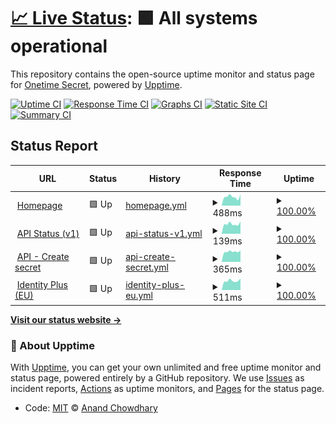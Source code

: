 # [📈 Live Status](https://status.onetimesecret.com): <!--live status--> **🟩 All systems operational**

This repository contains the open-source uptime monitor and status page for [Onetime Secret](https://onetimesecret.com/), powered by [Upptime](https://github.com/upptime/upptime).

[![Uptime CI](https://github.com/onetimesecret/status/workflows/Uptime%20CI/badge.svg)](https://github.com/onetimesecret/status/actions?query=workflow%3A%22Uptime+CI%22)
[![Response Time CI](https://github.com/onetimesecret/status/workflows/Response%20Time%20CI/badge.svg)](https://github.com/onetimesecret/status/actions?query=workflow%3A%22Response+Time+CI%22)
[![Graphs CI](https://github.com/onetimesecret/status/workflows/Graphs%20CI/badge.svg)](https://github.com/onetimesecret/status/actions?query=workflow%3A%22Graphs+CI%22)
[![Static Site CI](https://github.com/onetimesecret/status/workflows/Static%20Site%20CI/badge.svg)](https://github.com/onetimesecret/status/actions?query=workflow%3A%22Static+Site+CI%22)
[![Summary CI](https://github.com/onetimesecret/status/workflows/Summary%20CI/badge.svg)](https://github.com/onetimesecret/status/actions?query=workflow%3A%22Summary+CI%22)

## Status Report

<!--start: status pages-->
<!-- This summary is generated by Upptime (https://github.com/upptime/upptime) -->
<!-- Do not edit this manually, your changes will be overwritten -->
<!-- prettier-ignore -->
| URL | Status | History | Response Time | Uptime |
| --- | ------ | ------- | ------------- | ------ |
| <img alt="" src="https://icons.duckduckgo.com/ip3/onetimesecret.com.ico" height="13"> [Homepage](https://onetimesecret.com/) | 🟩 Up | [homepage.yml](https://github.com/onetimesecret/status/commits/HEAD/history/homepage.yml) | <details><summary><img alt="Response time graph" src="./graphs/homepage/response-time-week.png" height="20"> 488ms</summary><br><a href="https://status.onetimesecret.com/history/homepage"><img alt="Response time 1125" src="https://img.shields.io/endpoint?url=https%3A%2F%2Fraw.githubusercontent.com%2Fonetimesecret%2Fstatus%2FHEAD%2Fapi%2Fhomepage%2Fresponse-time.json"></a><br><a href="https://status.onetimesecret.com/history/homepage"><img alt="24-hour response time 618" src="https://img.shields.io/endpoint?url=https%3A%2F%2Fraw.githubusercontent.com%2Fonetimesecret%2Fstatus%2FHEAD%2Fapi%2Fhomepage%2Fresponse-time-day.json"></a><br><a href="https://status.onetimesecret.com/history/homepage"><img alt="7-day response time 488" src="https://img.shields.io/endpoint?url=https%3A%2F%2Fraw.githubusercontent.com%2Fonetimesecret%2Fstatus%2FHEAD%2Fapi%2Fhomepage%2Fresponse-time-week.json"></a><br><a href="https://status.onetimesecret.com/history/homepage"><img alt="30-day response time 1891" src="https://img.shields.io/endpoint?url=https%3A%2F%2Fraw.githubusercontent.com%2Fonetimesecret%2Fstatus%2FHEAD%2Fapi%2Fhomepage%2Fresponse-time-month.json"></a><br><a href="https://status.onetimesecret.com/history/homepage"><img alt="1-year response time 1125" src="https://img.shields.io/endpoint?url=https%3A%2F%2Fraw.githubusercontent.com%2Fonetimesecret%2Fstatus%2FHEAD%2Fapi%2Fhomepage%2Fresponse-time-year.json"></a></details> | <details><summary><a href="https://status.onetimesecret.com/history/homepage">100.00%</a></summary><a href="https://status.onetimesecret.com/history/homepage"><img alt="All-time uptime 97.89%" src="https://img.shields.io/endpoint?url=https%3A%2F%2Fraw.githubusercontent.com%2Fonetimesecret%2Fstatus%2FHEAD%2Fapi%2Fhomepage%2Fuptime.json"></a><br><a href="https://status.onetimesecret.com/history/homepage"><img alt="24-hour uptime 100.00%" src="https://img.shields.io/endpoint?url=https%3A%2F%2Fraw.githubusercontent.com%2Fonetimesecret%2Fstatus%2FHEAD%2Fapi%2Fhomepage%2Fuptime-day.json"></a><br><a href="https://status.onetimesecret.com/history/homepage"><img alt="7-day uptime 100.00%" src="https://img.shields.io/endpoint?url=https%3A%2F%2Fraw.githubusercontent.com%2Fonetimesecret%2Fstatus%2FHEAD%2Fapi%2Fhomepage%2Fuptime-week.json"></a><br><a href="https://status.onetimesecret.com/history/homepage"><img alt="30-day uptime 93.31%" src="https://img.shields.io/endpoint?url=https%3A%2F%2Fraw.githubusercontent.com%2Fonetimesecret%2Fstatus%2FHEAD%2Fapi%2Fhomepage%2Fuptime-month.json"></a><br><a href="https://status.onetimesecret.com/history/homepage"><img alt="1-year uptime 97.89%" src="https://img.shields.io/endpoint?url=https%3A%2F%2Fraw.githubusercontent.com%2Fonetimesecret%2Fstatus%2FHEAD%2Fapi%2Fhomepage%2Fuptime-year.json"></a></details>
| <img alt="" src="https://icons.duckduckgo.com/ip3/onetimesecret.com.ico" height="13"> [API Status (v1)](https://onetimesecret.com/api/v1/status) | 🟩 Up | [api-status-v1.yml](https://github.com/onetimesecret/status/commits/HEAD/history/api-status-v1.yml) | <details><summary><img alt="Response time graph" src="./graphs/api-status-v1/response-time-week.png" height="20"> 139ms</summary><br><a href="https://status.onetimesecret.com/history/api-status-v1"><img alt="Response time 531" src="https://img.shields.io/endpoint?url=https%3A%2F%2Fraw.githubusercontent.com%2Fonetimesecret%2Fstatus%2FHEAD%2Fapi%2Fapi-status-v1%2Fresponse-time.json"></a><br><a href="https://status.onetimesecret.com/history/api-status-v1"><img alt="24-hour response time 177" src="https://img.shields.io/endpoint?url=https%3A%2F%2Fraw.githubusercontent.com%2Fonetimesecret%2Fstatus%2FHEAD%2Fapi%2Fapi-status-v1%2Fresponse-time-day.json"></a><br><a href="https://status.onetimesecret.com/history/api-status-v1"><img alt="7-day response time 139" src="https://img.shields.io/endpoint?url=https%3A%2F%2Fraw.githubusercontent.com%2Fonetimesecret%2Fstatus%2FHEAD%2Fapi%2Fapi-status-v1%2Fresponse-time-week.json"></a><br><a href="https://status.onetimesecret.com/history/api-status-v1"><img alt="30-day response time 1229" src="https://img.shields.io/endpoint?url=https%3A%2F%2Fraw.githubusercontent.com%2Fonetimesecret%2Fstatus%2FHEAD%2Fapi%2Fapi-status-v1%2Fresponse-time-month.json"></a><br><a href="https://status.onetimesecret.com/history/api-status-v1"><img alt="1-year response time 531" src="https://img.shields.io/endpoint?url=https%3A%2F%2Fraw.githubusercontent.com%2Fonetimesecret%2Fstatus%2FHEAD%2Fapi%2Fapi-status-v1%2Fresponse-time-year.json"></a></details> | <details><summary><a href="https://status.onetimesecret.com/history/api-status-v1">100.00%</a></summary><a href="https://status.onetimesecret.com/history/api-status-v1"><img alt="All-time uptime 98.11%" src="https://img.shields.io/endpoint?url=https%3A%2F%2Fraw.githubusercontent.com%2Fonetimesecret%2Fstatus%2FHEAD%2Fapi%2Fapi-status-v1%2Fuptime.json"></a><br><a href="https://status.onetimesecret.com/history/api-status-v1"><img alt="24-hour uptime 100.00%" src="https://img.shields.io/endpoint?url=https%3A%2F%2Fraw.githubusercontent.com%2Fonetimesecret%2Fstatus%2FHEAD%2Fapi%2Fapi-status-v1%2Fuptime-day.json"></a><br><a href="https://status.onetimesecret.com/history/api-status-v1"><img alt="7-day uptime 100.00%" src="https://img.shields.io/endpoint?url=https%3A%2F%2Fraw.githubusercontent.com%2Fonetimesecret%2Fstatus%2FHEAD%2Fapi%2Fapi-status-v1%2Fuptime-week.json"></a><br><a href="https://status.onetimesecret.com/history/api-status-v1"><img alt="30-day uptime 93.50%" src="https://img.shields.io/endpoint?url=https%3A%2F%2Fraw.githubusercontent.com%2Fonetimesecret%2Fstatus%2FHEAD%2Fapi%2Fapi-status-v1%2Fuptime-month.json"></a><br><a href="https://status.onetimesecret.com/history/api-status-v1"><img alt="1-year uptime 98.11%" src="https://img.shields.io/endpoint?url=https%3A%2F%2Fraw.githubusercontent.com%2Fonetimesecret%2Fstatus%2FHEAD%2Fapi%2Fapi-status-v1%2Fuptime-year.json"></a></details>
| <img alt="" src="https://icons.duckduckgo.com/ip3/onetimesecret.com.ico" height="13"> [API - Create secret](https://onetimesecret.com/api/v1/share) | 🟩 Up | [api-create-secret.yml](https://github.com/onetimesecret/status/commits/HEAD/history/api-create-secret.yml) | <details><summary><img alt="Response time graph" src="./graphs/api-create-secret/response-time-week.png" height="20"> 365ms</summary><br><a href="https://status.onetimesecret.com/history/api-create-secret"><img alt="Response time 455" src="https://img.shields.io/endpoint?url=https%3A%2F%2Fraw.githubusercontent.com%2Fonetimesecret%2Fstatus%2FHEAD%2Fapi%2Fapi-create-secret%2Fresponse-time.json"></a><br><a href="https://status.onetimesecret.com/history/api-create-secret"><img alt="24-hour response time 406" src="https://img.shields.io/endpoint?url=https%3A%2F%2Fraw.githubusercontent.com%2Fonetimesecret%2Fstatus%2FHEAD%2Fapi%2Fapi-create-secret%2Fresponse-time-day.json"></a><br><a href="https://status.onetimesecret.com/history/api-create-secret"><img alt="7-day response time 365" src="https://img.shields.io/endpoint?url=https%3A%2F%2Fraw.githubusercontent.com%2Fonetimesecret%2Fstatus%2FHEAD%2Fapi%2Fapi-create-secret%2Fresponse-time-week.json"></a><br><a href="https://status.onetimesecret.com/history/api-create-secret"><img alt="30-day response time 680" src="https://img.shields.io/endpoint?url=https%3A%2F%2Fraw.githubusercontent.com%2Fonetimesecret%2Fstatus%2FHEAD%2Fapi%2Fapi-create-secret%2Fresponse-time-month.json"></a><br><a href="https://status.onetimesecret.com/history/api-create-secret"><img alt="1-year response time 455" src="https://img.shields.io/endpoint?url=https%3A%2F%2Fraw.githubusercontent.com%2Fonetimesecret%2Fstatus%2FHEAD%2Fapi%2Fapi-create-secret%2Fresponse-time-year.json"></a></details> | <details><summary><a href="https://status.onetimesecret.com/history/api-create-secret">100.00%</a></summary><a href="https://status.onetimesecret.com/history/api-create-secret"><img alt="All-time uptime 98.16%" src="https://img.shields.io/endpoint?url=https%3A%2F%2Fraw.githubusercontent.com%2Fonetimesecret%2Fstatus%2FHEAD%2Fapi%2Fapi-create-secret%2Fuptime.json"></a><br><a href="https://status.onetimesecret.com/history/api-create-secret"><img alt="24-hour uptime 100.00%" src="https://img.shields.io/endpoint?url=https%3A%2F%2Fraw.githubusercontent.com%2Fonetimesecret%2Fstatus%2FHEAD%2Fapi%2Fapi-create-secret%2Fuptime-day.json"></a><br><a href="https://status.onetimesecret.com/history/api-create-secret"><img alt="7-day uptime 100.00%" src="https://img.shields.io/endpoint?url=https%3A%2F%2Fraw.githubusercontent.com%2Fonetimesecret%2Fstatus%2FHEAD%2Fapi%2Fapi-create-secret%2Fuptime-week.json"></a><br><a href="https://status.onetimesecret.com/history/api-create-secret"><img alt="30-day uptime 93.66%" src="https://img.shields.io/endpoint?url=https%3A%2F%2Fraw.githubusercontent.com%2Fonetimesecret%2Fstatus%2FHEAD%2Fapi%2Fapi-create-secret%2Fuptime-month.json"></a><br><a href="https://status.onetimesecret.com/history/api-create-secret"><img alt="1-year uptime 98.16%" src="https://img.shields.io/endpoint?url=https%3A%2F%2Fraw.githubusercontent.com%2Fonetimesecret%2Fstatus%2FHEAD%2Fapi%2Fapi-create-secret%2Fuptime-year.json"></a></details>
| <img alt="" src="https://icons.duckduckgo.com/ip3/eu.onetimesecret.com.ico" height="13"> [Identity Plus (EU)](https://eu.onetimesecret.com/) | 🟩 Up | [identity-plus-eu.yml](https://github.com/onetimesecret/status/commits/HEAD/history/identity-plus-eu.yml) | <details><summary><img alt="Response time graph" src="./graphs/identity-plus-eu/response-time-week.png" height="20"> 511ms</summary><br><a href="https://status.onetimesecret.com/history/identity-plus-eu"><img alt="Response time 1119" src="https://img.shields.io/endpoint?url=https%3A%2F%2Fraw.githubusercontent.com%2Fonetimesecret%2Fstatus%2FHEAD%2Fapi%2Fidentity-plus-eu%2Fresponse-time.json"></a><br><a href="https://status.onetimesecret.com/history/identity-plus-eu"><img alt="24-hour response time 635" src="https://img.shields.io/endpoint?url=https%3A%2F%2Fraw.githubusercontent.com%2Fonetimesecret%2Fstatus%2FHEAD%2Fapi%2Fidentity-plus-eu%2Fresponse-time-day.json"></a><br><a href="https://status.onetimesecret.com/history/identity-plus-eu"><img alt="7-day response time 511" src="https://img.shields.io/endpoint?url=https%3A%2F%2Fraw.githubusercontent.com%2Fonetimesecret%2Fstatus%2FHEAD%2Fapi%2Fidentity-plus-eu%2Fresponse-time-week.json"></a><br><a href="https://status.onetimesecret.com/history/identity-plus-eu"><img alt="30-day response time 1205" src="https://img.shields.io/endpoint?url=https%3A%2F%2Fraw.githubusercontent.com%2Fonetimesecret%2Fstatus%2FHEAD%2Fapi%2Fidentity-plus-eu%2Fresponse-time-month.json"></a><br><a href="https://status.onetimesecret.com/history/identity-plus-eu"><img alt="1-year response time 1119" src="https://img.shields.io/endpoint?url=https%3A%2F%2Fraw.githubusercontent.com%2Fonetimesecret%2Fstatus%2FHEAD%2Fapi%2Fidentity-plus-eu%2Fresponse-time-year.json"></a></details> | <details><summary><a href="https://status.onetimesecret.com/history/identity-plus-eu">100.00%</a></summary><a href="https://status.onetimesecret.com/history/identity-plus-eu"><img alt="All-time uptime 92.47%" src="https://img.shields.io/endpoint?url=https%3A%2F%2Fraw.githubusercontent.com%2Fonetimesecret%2Fstatus%2FHEAD%2Fapi%2Fidentity-plus-eu%2Fuptime.json"></a><br><a href="https://status.onetimesecret.com/history/identity-plus-eu"><img alt="24-hour uptime 100.00%" src="https://img.shields.io/endpoint?url=https%3A%2F%2Fraw.githubusercontent.com%2Fonetimesecret%2Fstatus%2FHEAD%2Fapi%2Fidentity-plus-eu%2Fuptime-day.json"></a><br><a href="https://status.onetimesecret.com/history/identity-plus-eu"><img alt="7-day uptime 100.00%" src="https://img.shields.io/endpoint?url=https%3A%2F%2Fraw.githubusercontent.com%2Fonetimesecret%2Fstatus%2FHEAD%2Fapi%2Fidentity-plus-eu%2Fuptime-week.json"></a><br><a href="https://status.onetimesecret.com/history/identity-plus-eu"><img alt="30-day uptime 93.18%" src="https://img.shields.io/endpoint?url=https%3A%2F%2Fraw.githubusercontent.com%2Fonetimesecret%2Fstatus%2FHEAD%2Fapi%2Fidentity-plus-eu%2Fuptime-month.json"></a><br><a href="https://status.onetimesecret.com/history/identity-plus-eu"><img alt="1-year uptime 92.47%" src="https://img.shields.io/endpoint?url=https%3A%2F%2Fraw.githubusercontent.com%2Fonetimesecret%2Fstatus%2FHEAD%2Fapi%2Fidentity-plus-eu%2Fuptime-year.json"></a></details>

<!--end: status pages-->

[**Visit our status website →**](https://status.onetimesecret.com)

### 📄 About Upptime

With [Upptime](https://upptime.js.org), you can get your own unlimited and free uptime monitor and status page, powered entirely by a GitHub repository. We use [Issues](https://github.com/onetimesecret/status/issues) as incident reports, [Actions](https://github.com/onetimesecret/status/actions) as uptime monitors, and [Pages](https://status.onetimesecret.com) for the status page.

- Code: [MIT](./LICENSE) © [Anand Chowdhary](https://anandchowdhary.com)
